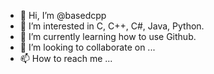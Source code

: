 - 👋 Hi, I’m @basedcpp
- 👀 I’m interested in C, C++, C#, Java, Python.
- 🌱 I’m currently learning how to use Github.
- 💞️ I’m looking to collaborate on ...
- 📫 How to reach me ...

<!---
basedcpp/basedcpp is a ✨ special ✨ repository because its `README.md` (this file) appears on your GitHub profile.
You can click the Preview link to take a look at your changes.
--->
